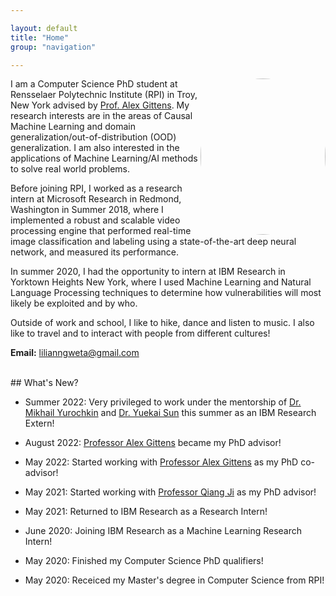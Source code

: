 ```yaml
---

layout: default
title: "Home"
group: "navigation"

---
```

<style>
img {
  border-radius: 50%;
}
</style>

<img style="float: right;" src="picture.jpg" height="250px" width="200px">


I am a Computer Science PhD student at Rensselaer Polytechnic Institute (RPI) in Troy, New York advised by <a href="https://www.cs.rpi.edu/~gittea/">Prof. Alex Gittens</a>. My research interests are in the areas of Causal Machine Learning and domain generalization/out-of-distribution (OOD) generalization. I am also interested in the applications of Machine Learning/AI methods to solve real world problems.

Before joining RPI, I worked as a research intern at Microsoft Research in Redmond, Washington in Summer 2018, where I implemented a robust and scalable video processing engine that performed real-time image classification and labeling using a state-of-the-art deep neural network, and measured its performance.

In summer 2020, I had the opportunity to intern at IBM Research in Yorktown Heights New York, where I used Machine Learning and Natural Language Processing techniques to determine how vulnerabilities will most likely be exploited and by who.

Outside of work and school, I like to hike, dance and listen to music. I also like to travel and to interact with people from different cultures! 

<b>Email:</b> lilianngweta@gmail.com


<br>
## What's New? 

* Summer 2022: Very privileged to work under the mentorship of <a href="https://moonfolk.github.io">Dr. Mikhail Yurochkin</a> and <a href="https://yuekai.github.io">Dr. Yuekai Sun</a> this summer as an IBM Research Extern!

* August 2022: <a href="https://www.cs.rpi.edu/~gittea/">Professor Alex Gittens</a> became my PhD advisor!

* May 2022: Started working with <a href="https://www.cs.rpi.edu/~gittea/">Professor Alex Gittens</a> as my PhD co-advisor!

* May 2021: Started working with <a href="https://sites.ecse.rpi.edu/~qji/">Professor Qiang Ji</a> as my PhD advisor!

* May 2021: Returned to IBM Research as a Research Intern!

* June 2020: Joining IBM Research as a Machine Learning Research Intern!

* May 2020: Finished my Computer Science PhD qualifiers!

* May 2020: Receiced my Master's degree in Computer Science from RPI!

